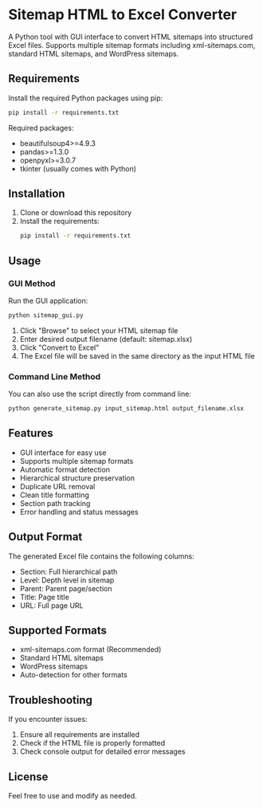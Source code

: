 # Sitemap HTML to Excel Converter

A Python tool with GUI interface to convert HTML sitemaps into structured Excel files. Supports multiple sitemap formats including xml-sitemaps.com, standard HTML sitemaps, and WordPress sitemaps.

## Requirements

Install the required Python packages using pip:

```bash
pip install -r requirements.txt
```

Required packages:
- beautifulsoup4>=4.9.3
- pandas>=1.3.0
- openpyxl>=3.0.7
- tkinter (usually comes with Python)

## Installation

1. Clone or download this repository
2. Install the requirements:
   ```bash
   pip install -r requirements.txt
   ```

## Usage

### GUI Method
Run the GUI application:
```bash
python sitemap_gui.py
```

1. Click "Browse" to select your HTML sitemap file
2. Enter desired output filename (default: sitemap.xlsx)
3. Click "Convert to Excel"
4. The Excel file will be saved in the same directory as the input HTML file

### Command Line Method
You can also use the script directly from command line:
```bash
python generate_sitemap.py input_sitemap.html output_filename.xlsx
```

## Features

- GUI interface for easy use
- Supports multiple sitemap formats
- Automatic format detection
- Hierarchical structure preservation
- Duplicate URL removal
- Clean title formatting
- Section path tracking
- Error handling and status messages

## Output Format

The generated Excel file contains the following columns:
- Section: Full hierarchical path
- Level: Depth level in sitemap
- Parent: Parent page/section
- Title: Page title
- URL: Full page URL

## Supported Formats

- xml-sitemaps.com format (Recommended)
- Standard HTML sitemaps
- WordPress sitemaps
- Auto-detection for other formats

## Troubleshooting

If you encounter issues:
1. Ensure all requirements are installed
2. Check if the HTML file is properly formatted
3. Check console output for detailed error messages

## License

Feel free to use and modify as needed.
